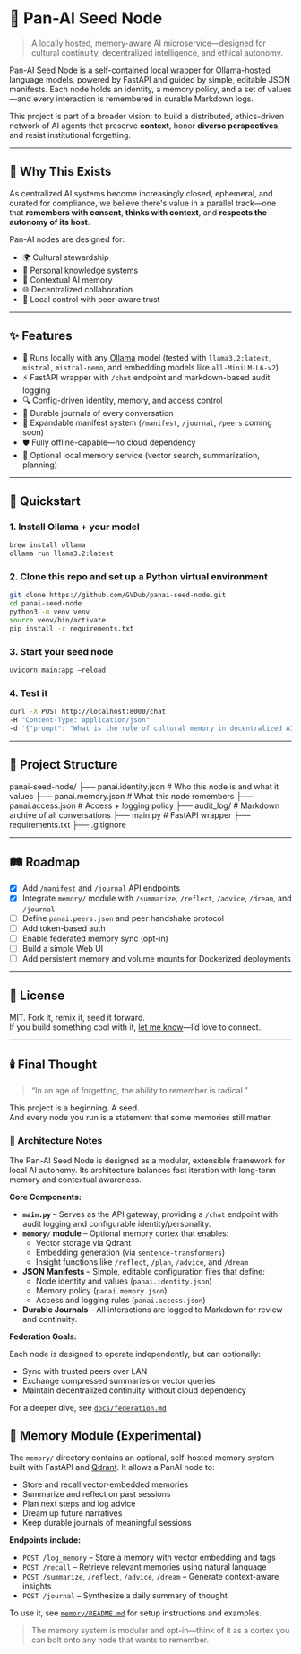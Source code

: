 # 🌱 Pan-AI Seed Node

> A locally hosted, memory-aware AI microservice—designed for cultural continuity, decentralized intelligence, and ethical autonomy.

Pan-AI Seed Node is a self-contained local wrapper for [Ollama](https://ollama.com)-hosted language models, powered by FastAPI and guided by simple, editable JSON manifests. Each node holds an identity, a memory policy, and a set of values—and every interaction is remembered in durable Markdown logs.

This project is part of a broader vision: to build a distributed, ethics-driven network of AI agents that preserve **context**, honor **diverse perspectives**, and resist institutional forgetting.

---

## 🧠 Why This Exists

As centralized AI systems become increasingly closed, ephemeral, and curated for compliance, we believe there's value in a parallel track—one that **remembers with consent**, **thinks with context**, and **respects the autonomy of its host**.

Pan-AI nodes are designed for:

- 🌍 Cultural stewardship
- 🧬 Personal knowledge systems
- 🧭 Contextual AI memory
- 🌐 Decentralized collaboration
- 🔐 Local control with peer-aware trust

---

## ✨ Features

- 🌿 Runs locally with any [Ollama](https://ollama.com) model (tested with `llama3.2:latest`, `mistral`, `mistral-nemo`, and embedding models like `all-MiniLM-L6-v2`)
- ⚡ FastAPI wrapper with `/chat` endpoint and markdown-based audit logging
- 🔍 Config-driven identity, memory, and access control
- 📜 Durable journals of every conversation
- 🧠 Expandable manifest system (`/manifest`, `/journal`, `/peers` coming soon)
- 🛡️ Fully offline-capable—no cloud dependency
- 🧠 Optional local memory service (vector search, summarization, planning)

---

## 🚀 Quickstart

### 1. Install Ollama + your model
```bash
brew install ollama
ollama run llama3.2:latest
```

### 2. Clone this repo and set up a Python virtual environment

``` bash
git clone https://github.com/GVDub/panai-seed-node.git
cd panai-seed-node
python3 -m venv venv
source venv/bin/activate
pip install -r requirements.txt
```

### 3. Start your seed node
```bash
uvicorn main:app –reload
```

### 4. Test it
```bash
curl -X POST http://localhost:8000/chat 
-H "Content-Type: application/json" 
-d '{"prompt": "What is the role of cultural memory in decentralized AI?", "tags": ["seed", "memory"]}'
```
---

## 📁 Project Structure
panai-seed-node/
├── panai.identity.json   # Who this node is and what it values
├── panai.memory.json     # What this node remembers
├── panai.access.json     # Access + logging policy
├── audit_log/            # Markdown archive of all conversations
├── main.py               # FastAPI wrapper
├── requirements.txt
├── .gitignore

---

## 🛤 Roadmap

- [x] Add `/manifest` and `/journal` API endpoints
- [x] Integrate `memory/` module with `/summarize`, `/reflect`, `/advice`, `/dream`, and `/journal`
- [ ] Define `panai.peers.json` and peer handshake protocol  
- [ ] Add token-based auth  
- [ ] Enable federated memory sync (opt-in)  
- [ ] Build a simple Web UI  
- [ ] Add persistent memory and volume mounts for Dockerized deployments

---

## 🧾 License

MIT. Fork it, remix it, seed it forward.  
If you build something cool with it, [let me know](https://github.com/GVDub)—I’d love to connect.

---

## 🕯️ Final Thought

> “In an age of forgetting, the ability to remember is radical.”

This project is a beginning. A seed.  
And every node you run is a statement that some memories still matter.

### 🧱 Architecture Notes

The Pan-AI Seed Node is designed as a modular, extensible framework for local AI autonomy. Its architecture balances fast iteration with long-term memory and contextual awareness.

**Core Components:**

- **`main.py`** – Serves as the API gateway, providing a `/chat` endpoint with audit logging and configurable identity/personality.
- **`memory/` module** – Optional memory cortex that enables:
  - Vector storage via Qdrant
  - Embedding generation (via `sentence-transformers`)
  - Insight functions like `/reflect`, `/plan`, `/advice`, and `/dream`
- **JSON Manifests** – Simple, editable configuration files that define:
  - Node identity and values (`panai.identity.json`)
  - Memory policy (`panai.memory.json`)
  - Access and logging rules (`panai.access.json`)
- **Durable Journals** – All interactions are logged to Markdown for review and continuity.

**Federation Goals:**

Each node is designed to operate independently, but can optionally:
- Sync with trusted peers over LAN
- Exchange compressed summaries or vector queries
- Maintain decentralized continuity without cloud dependency

For a deeper dive, see [`docs/federation.md`](docs/federation.md)

## 🧠 Memory Module (Experimental)

The `memory/` directory contains an optional, self-hosted memory system built with FastAPI and [Qdrant](https://qdrant.tech/). It allows a PanAI node to:

- Store and recall vector-embedded memories
- Summarize and reflect on past sessions
- Plan next steps and log advice
- Dream up future narratives
- Keep durable journals of meaningful sessions

**Endpoints include:**
- `POST /log_memory` – Store a memory with vector embedding and tags
- `POST /recall` – Retrieve relevant memories using natural language
- `POST /summarize`, `/reflect`, `/advice`, `/dream` – Generate context-aware insights
- `POST /journal` – Synthesize a daily summary of thought

To use it, see [`memory/README.md`](memory/README.md) for setup instructions and examples.

> The memory system is modular and opt-in—think of it as a cortex you can bolt onto any node that wants to remember.
